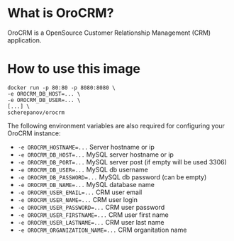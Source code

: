 # What is OroCRM?

OroCRM is a OpenSource Customer Relationship Management (CRM) application.


# How to use this image

    docker run -p 80:80 -p 8080:8080 \
    -e OROCRM_DB_HOST=... \
    -e OROCRM_DB_USER=... \
    [...] \
    scherepanov/orocrm

The following environment variables are also required for configuring your OroCRM instance:

-	`-e OROCRM_HOSTNAME=...` Server hostname or ip
-	`-e OROCRM_DB_HOST=...` MySQL server hostname or ip
-	`-e OROCRM_DB_PORT=...` MySQL server post (if empty will be used 3306)
-	`-e OROCRM_DB_USER=...` MySQL db username
-	`-e OROCRM_DB_PASSWORD=...` MySQL db password (can be empty)
-	`-e OROCRM_DB_NAME=...` MySQL database name
-	`-e OROCRM_USER_EMAIL=...` CRM user email
-	`-e OROCRM_USER_NAME=...` CRM user login
-	`-e OROCRM_USER_PASSWORD=...` CRM user password
-	`-e OROCRM_USER_FIRSTNAME=...` CRM user first name
-	`-e OROCRM_USER_LASTNAME=...` CRM user last name
-	`-e OROCRM_ORGANIZATION_NAME=...` CRM organitation name
